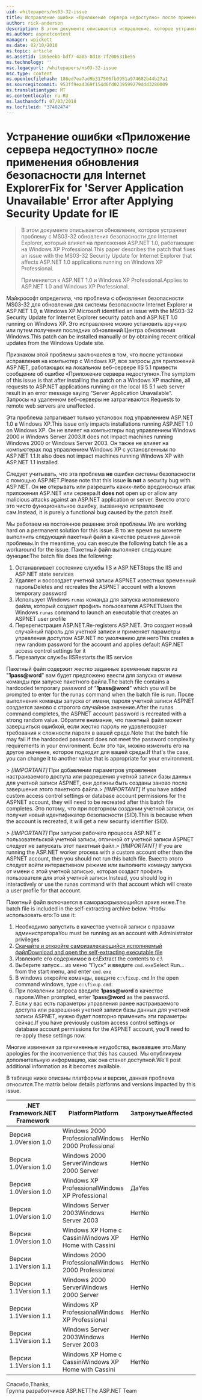 ```yaml
---
uid: whitepapers/ms03-32-issue
title: Исправление ошибки «Приложение сервера недоступно» после применения обновления безопасности для Internet Explorer | Документация Майкрософт
author: rick-anderson
description: В этом документе описывается исправление, которое устраняет проблему с обновлением безопасности MS03-32 для Internet Explorer, который влияет на приложения ASP.NET 1.0, выполняющиеся на рабочие элементы...
ms.author: aspnetcontent
manager: wpickett
ms.date: 02/10/2010
ms.topic: article
ms.assetid: 1365eebb-bdf7-4a05-8d18-7f200531be55
ms.technology: ''
msc.legacyurl: /whitepapers/ms03-32-issue
msc.type: content
ms.openlocfilehash: 186ed7ea7ad9b317506fb3951a974682b44b27a1
ms.sourcegitcommit: 953ff9ea4369f154d6fd0239599279ddd3280009
ms.translationtype: MT
ms.contentlocale: ru-RU
ms.lasthandoff: 07/03/2018
ms.locfileid: "37402474"
---
```

<a name="fix-for-server-application-unavailable-error-after-applying-security-update-for-ie"></a><span data-ttu-id="715ab-103">Устранение ошибки «Приложение сервера недоступно» после применения обновления безопасности для Internet Explorer</span><span class="sxs-lookup"><span data-stu-id="715ab-103">Fix for 'Server Application Unavailable' Error after Applying Security Update for IE</span></span>
====================
> <span data-ttu-id="715ab-104">В этом документе описывается обновление, которое устраняет проблему с MS03-32 обновления безопасности для Internet Explorer, который влияет на приложения ASP.NET 1.0, работающие на Windows XP Professional.</span><span class="sxs-lookup"><span data-stu-id="715ab-104">This paper describes the patch that fixes an issue with the MS03-32 Security Update for Internet Explorer that affects ASP.NET 1.0 applications running on Windows XP Professional.</span></span>
> 
> <span data-ttu-id="715ab-105">Применяется к ASP.NET 1.0 и Windows XP Professional.</span><span class="sxs-lookup"><span data-stu-id="715ab-105">Applies to ASP.NET 1.0 and Windows XP Professional.</span></span>


<span data-ttu-id="715ab-106">Майкрософт определила, что проблема с обновления безопасности MS03-32 для обновления для системы безопасности Internet Explorer и ASP.NET 1.0, в Windows XP.</span><span class="sxs-lookup"><span data-stu-id="715ab-106">Microsoft identified an issue with the MS03-32 Security Update for Internet Explorer security patch and ASP.NET 1.0 running on Windows XP.</span></span> <span data-ttu-id="715ab-107">Это исправление можно установить вручную или путем получения последних обновлений Центра обновления Windows.</span><span class="sxs-lookup"><span data-stu-id="715ab-107">This patch can be installed manually or by obtaining recent critical updates from the Windows Update site.</span></span>

<span data-ttu-id="715ab-108">Признаком этой проблемы заключается в том, что после установки исправления на компьютер с Windows XP, все запросы для приложений ASP.NET, работающих на локальном веб-сервере IIS 5.1 привести сообщение об ошибке «Приложение сервера недоступно».</span><span class="sxs-lookup"><span data-stu-id="715ab-108">The symptom of this issue is that after installing the patch on a Windows XP machine, all requests to ASP.NET applications running on the local IIS 5.1 web server result in an error message saying "Server Application Unavailable".</span></span> <span data-ttu-id="715ab-109">Запросы на удаленном веб-серверы не затрагиваются.</span><span class="sxs-lookup"><span data-stu-id="715ab-109">Requests to remote web servers are unaffected.</span></span>

<span data-ttu-id="715ab-110">Эта проблема затрагивает только установок под управлением ASP.NET 1.0 в Windows XP.</span><span class="sxs-lookup"><span data-stu-id="715ab-110">This issue only impacts installations running ASP.NET 1.0 on Windows XP.</span></span> <span data-ttu-id="715ab-111">Он не влияет на компьютеры под управлением Windows 2000 и Windows Server 2003.</span><span class="sxs-lookup"><span data-stu-id="715ab-111">It does not impact machines running Windows 2000 or Windows Server 2003.</span></span> <span data-ttu-id="715ab-112">Он также не влияет на компьютерах под управлением Windows XP с установленным по ASP.NET 1.1.</span><span class="sxs-lookup"><span data-stu-id="715ab-112">It also does not impact machines running Windows XP with ASP.NET 1.1 installed.</span></span>

<span data-ttu-id="715ab-113">Следует учитывать, что эта проблема **не** ошибки системы безопасности с помощью ASP.NET.</span><span class="sxs-lookup"><span data-stu-id="715ab-113">Please note that this issue **is not** a security bug with ASP.NET.</span></span> <span data-ttu-id="715ab-114">Он **не** открывать или разрешить каких-либо вредоносных атак приложения ASP.NET или сервера.</span><span class="sxs-lookup"><span data-stu-id="715ab-114">It **does not** open up or allow any malicious attacks against an ASP.NET application or server.</span></span> <span data-ttu-id="715ab-115">Вместо этого это чисто функциональное ошибку, вызванную исправление сам.</span><span class="sxs-lookup"><span data-stu-id="715ab-115">Instead, it is purely a functional bug caused by the patch itself.</span></span>

<span data-ttu-id="715ab-116">Мы работаем на постоянное решение этой проблемы.</span><span class="sxs-lookup"><span data-stu-id="715ab-116">We are working hard on a permanent solution for this issue.</span></span> <span data-ttu-id="715ab-117">В то же время вы можете выполнить следующий пакетный файл в качестве решения данной проблемы.</span><span class="sxs-lookup"><span data-stu-id="715ab-117">In the meantime, you can execute the following batch file as a workaround for the issue.</span></span> <span data-ttu-id="715ab-118">Пакетный файл выполняет следующие функции:</span><span class="sxs-lookup"><span data-stu-id="715ab-118">The batch file does the following:</span></span>

1. <span data-ttu-id="715ab-119">Останавливает состояние службы IIS и ASP.NET</span><span class="sxs-lookup"><span data-stu-id="715ab-119">Stops the IIS and ASP.NET state services</span></span>
2. <span data-ttu-id="715ab-120">Удаляет и воссоздает учетной записи ASPNET известных временный пароль</span><span class="sxs-lookup"><span data-stu-id="715ab-120">Deletes and recreates the ASPNET account with a known temporary password</span></span>
3. <span data-ttu-id="715ab-121">Использует Windows `runas` команда для запуска исполняемого файла, который создает профиль пользователя ASPNET</span><span class="sxs-lookup"><span data-stu-id="715ab-121">Uses the Windows `runas` command to launch an executable that creates an ASPNET user profile</span></span>
4. <span data-ttu-id="715ab-122">Перерегистрация ASP.NET.</span><span class="sxs-lookup"><span data-stu-id="715ab-122">Re-registers ASP.NET.</span></span> <span data-ttu-id="715ab-123">Это создает новый случайный пароль для учетной записи и применяет параметры управления доступом ASP.NET по умолчанию для него</span><span class="sxs-lookup"><span data-stu-id="715ab-123">This creates a new random password for the account and applies default ASP.NET access control settings for it</span></span>
5. <span data-ttu-id="715ab-124">Перезапуск службы IIS</span><span class="sxs-lookup"><span data-stu-id="715ab-124">Restarts the IIS service</span></span>

<span data-ttu-id="715ab-125">Пакетный файл содержит жестко заданные временные пароли из "<strong>1pass@word</strong>" вам будет предложено ввести для запуска от имени команды при запуске пакетного файла.</span><span class="sxs-lookup"><span data-stu-id="715ab-125">The batch file contains a hardcoded temporary password of "<strong>1pass@word</strong>" which you will be prompted to enter for the runas command when the batch file is run.</span></span> <span data-ttu-id="715ab-126">После выполнения команды запуска от имени, пароля учетной записи ASPNET создается заново с строгого случайное значение.</span><span class="sxs-lookup"><span data-stu-id="715ab-126">After the runas command completes, the ASPNET account password is recreated with a strong random value.</span></span> <span data-ttu-id="715ab-127">Обратите внимание, что пакетный файл может завершиться ошибкой, если жестко пароль не удовлетворяет требования к сложности пароля в вашей среде.</span><span class="sxs-lookup"><span data-stu-id="715ab-127">Note that the batch file may fail if the hardcoded password does not meet the password complexity requirements in your environment.</span></span> <span data-ttu-id="715ab-128">Если это так, можно изменить его на другое значение, которое подходит для вашей среды.</span><span class="sxs-lookup"><span data-stu-id="715ab-128">If that's the case, you can change it to another value that is appropriate for your environment.</span></span>

<span data-ttu-id="715ab-129">*> [!IMPORTANT]* При добавлении параметров управления настраиваемого доступа или разрешения учетной записи базы данных для учетной записи ASPNET, они должны быть созданы заново после завершения этого пакетного файла.</span><span class="sxs-lookup"><span data-stu-id="715ab-129">*> [!IMPORTANT]* If you have added custom access control settings or database account permissions for the ASPNET account, they will need to be recreated after this batch file completes.</span></span> <span data-ttu-id="715ab-130">Это потому, что при повторном создании учетной записи, он получит новый идентификатор безопасности (SID).</span><span class="sxs-lookup"><span data-stu-id="715ab-130">This is because when the account is recreated, it will get a new security identifier (SID).</span></span>

<span data-ttu-id="715ab-131">*> [!IMPORTANT]* При запуске рабочего процесса ASP.NET с пользовательской учетной записи, отличной от учетной записи ASPNET следует не запускать этот пакетный файл.</span><span class="sxs-lookup"><span data-stu-id="715ab-131">*> [!IMPORTANT]* If you are running the ASP.NET worker process with a custom account other than the ASPNET account, then you should not run this batch file.</span></span> <span data-ttu-id="715ab-132">Вместо этого следует войти интерактивном режиме или выполните команду запуска от имени с этой учетной записью, которая создаст профиль пользователя для этой учетной записи.</span><span class="sxs-lookup"><span data-stu-id="715ab-132">Instead, you should log in interactively or use the runas command with that account which will create a user profile for that account.</span></span>

<span data-ttu-id="715ab-133">Пакетный файл включается в самораскрывающийся архив ниже.</span><span class="sxs-lookup"><span data-stu-id="715ab-133">The batch file is included in the self-extracting archive below.</span></span> <span data-ttu-id="715ab-134">Чтобы использовать его:</span><span class="sxs-lookup"><span data-stu-id="715ab-134">To use it:</span></span>

1. <span data-ttu-id="715ab-135">Необходимо запустить в качестве учетной записи с правами администратора</span><span class="sxs-lookup"><span data-stu-id="715ab-135">You must be running as an account with Administrator privileges</span></span>
2. [<span data-ttu-id="715ab-136">Скачайте и откройте самоизвлекающийся исполняемый файл</span><span class="sxs-lookup"><span data-stu-id="715ab-136">Download and open the self-extracting executable file</span></span>](ms03-32-issue/_static/fixup1.exe)
3. <span data-ttu-id="715ab-137">Извлеките его содержимое в c:\\</span><span class="sxs-lookup"><span data-stu-id="715ab-137">Extract the contents to c:\\</span></span>
4. <span data-ttu-id="715ab-138">Выберите запуск... из меню "Пуск" и введите `cmd.exe`</span><span class="sxs-lookup"><span data-stu-id="715ab-138">Select Run... from the start menu, and enter `cmd.exe`</span></span>
5. <span data-ttu-id="715ab-139">В windows откройте команды, введите `c:\fixup.cmd`.</span><span class="sxs-lookup"><span data-stu-id="715ab-139">In the open command windows, type `c:\fixup.cmd`.</span></span>
6. <span data-ttu-id="715ab-140">При появлении запроса введите <strong>1pass@word</strong> в качестве пароля.</span><span class="sxs-lookup"><span data-stu-id="715ab-140">When prompted, enter <strong>1pass@word</strong> as the password.</span></span>
7. <span data-ttu-id="715ab-141">Если у вас есть параметры управления ранее настраиваемого доступа или разрешения учетной записи базы данных для учетной записи ASPNET, нужно будет повторно применить эти параметры сейчас.</span><span class="sxs-lookup"><span data-stu-id="715ab-141">If you have previously custom access control settings or database account permissions for the ASPNET account, you'll need to re-apply these settings now.</span></span>

<span data-ttu-id="715ab-142">Многие извинения за причиненные неудобства, вызвавшее это.</span><span class="sxs-lookup"><span data-stu-id="715ab-142">Many apologies for the inconvenience that this has caused.</span></span> <span data-ttu-id="715ab-143">Мы опубликуем дополнительную информацию, как она станет доступной.</span><span class="sxs-lookup"><span data-stu-id="715ab-143">We'll post additional information as it becomes available.</span></span>

<span data-ttu-id="715ab-144">В таблице ниже описаны платформы и версии, данная проблема относится.</span><span class="sxs-lookup"><span data-stu-id="715ab-144">The matrix below details platforms and versions impacted by this issue.</span></span>

| <span data-ttu-id="715ab-145">.NET Framework</span><span class="sxs-lookup"><span data-stu-id="715ab-145">.NET Framework</span></span> | <span data-ttu-id="715ab-146">Platform</span><span class="sxs-lookup"><span data-stu-id="715ab-146">Platform</span></span> | <span data-ttu-id="715ab-147">Затронутые</span><span class="sxs-lookup"><span data-stu-id="715ab-147">Affected</span></span> |
| --- | --- | --- |
| <span data-ttu-id="715ab-148">Версия 1.0</span><span class="sxs-lookup"><span data-stu-id="715ab-148">Version 1.0</span></span> | <span data-ttu-id="715ab-149">Windows 2000 Professional</span><span class="sxs-lookup"><span data-stu-id="715ab-149">Windows 2000 Professional</span></span> | <span data-ttu-id="715ab-150">Нет</span><span class="sxs-lookup"><span data-stu-id="715ab-150">No</span></span> |
| <span data-ttu-id="715ab-151">Версия 1.0</span><span class="sxs-lookup"><span data-stu-id="715ab-151">Version 1.0</span></span> | <span data-ttu-id="715ab-152">Windows 2000 Server</span><span class="sxs-lookup"><span data-stu-id="715ab-152">Windows 2000 Server</span></span> | <span data-ttu-id="715ab-153">Нет</span><span class="sxs-lookup"><span data-stu-id="715ab-153">No</span></span> |
| <span data-ttu-id="715ab-154">Версия 1.0</span><span class="sxs-lookup"><span data-stu-id="715ab-154">Version 1.0</span></span> | <span data-ttu-id="715ab-155">Windows XP Professional</span><span class="sxs-lookup"><span data-stu-id="715ab-155">Windows XP Professional</span></span> | <span data-ttu-id="715ab-156">Да</span><span class="sxs-lookup"><span data-stu-id="715ab-156">Yes</span></span> |
| <span data-ttu-id="715ab-157">Версия 1.0</span><span class="sxs-lookup"><span data-stu-id="715ab-157">Version 1.0</span></span> | <span data-ttu-id="715ab-158">Windows Server 2003</span><span class="sxs-lookup"><span data-stu-id="715ab-158">Windows Server 2003</span></span> | <span data-ttu-id="715ab-159">Нет</span><span class="sxs-lookup"><span data-stu-id="715ab-159">No</span></span> |
| <span data-ttu-id="715ab-160">Версия 1.0</span><span class="sxs-lookup"><span data-stu-id="715ab-160">Version 1.0</span></span> | <span data-ttu-id="715ab-161">Windows XP Home с Cassini</span><span class="sxs-lookup"><span data-stu-id="715ab-161">Windows XP Home with Cassini</span></span> | <span data-ttu-id="715ab-162">Нет</span><span class="sxs-lookup"><span data-stu-id="715ab-162">No</span></span> |
| <span data-ttu-id="715ab-163">Версии 1.1</span><span class="sxs-lookup"><span data-stu-id="715ab-163">Version 1.1</span></span> | <span data-ttu-id="715ab-164">Windows 2000 Professional</span><span class="sxs-lookup"><span data-stu-id="715ab-164">Windows 2000 Professional</span></span> | <span data-ttu-id="715ab-165">Нет</span><span class="sxs-lookup"><span data-stu-id="715ab-165">No</span></span> |
| <span data-ttu-id="715ab-166">Версии 1.1</span><span class="sxs-lookup"><span data-stu-id="715ab-166">Version 1.1</span></span> | <span data-ttu-id="715ab-167">Windows 2000 Server</span><span class="sxs-lookup"><span data-stu-id="715ab-167">Windows 2000 Server</span></span> | <span data-ttu-id="715ab-168">Нет</span><span class="sxs-lookup"><span data-stu-id="715ab-168">No</span></span> |
| <span data-ttu-id="715ab-169">Версии 1.1</span><span class="sxs-lookup"><span data-stu-id="715ab-169">Version 1.1</span></span> | <span data-ttu-id="715ab-170">Windows XP Professional</span><span class="sxs-lookup"><span data-stu-id="715ab-170">Windows XP Professional</span></span> | <span data-ttu-id="715ab-171">Нет</span><span class="sxs-lookup"><span data-stu-id="715ab-171">No</span></span> |
| <span data-ttu-id="715ab-172">Версии 1.1</span><span class="sxs-lookup"><span data-stu-id="715ab-172">Version 1.1</span></span> | <span data-ttu-id="715ab-173">Windows Server 2003</span><span class="sxs-lookup"><span data-stu-id="715ab-173">Windows Server 2003</span></span> | <span data-ttu-id="715ab-174">Нет</span><span class="sxs-lookup"><span data-stu-id="715ab-174">No</span></span> |
| <span data-ttu-id="715ab-175">Версии 1.1</span><span class="sxs-lookup"><span data-stu-id="715ab-175">Version 1.1</span></span> | <span data-ttu-id="715ab-176">Windows XP Home с Cassini</span><span class="sxs-lookup"><span data-stu-id="715ab-176">Windows XP Home with Cassini</span></span> | <span data-ttu-id="715ab-177">Нет</span><span class="sxs-lookup"><span data-stu-id="715ab-177">No</span></span> |

<span data-ttu-id="715ab-178">Спасибо,</span><span class="sxs-lookup"><span data-stu-id="715ab-178">Thanks,</span></span>   
 <span data-ttu-id="715ab-179">Группа разработчиков ASP.NET</span><span class="sxs-lookup"><span data-stu-id="715ab-179">The ASP.NET Team</span></span>
